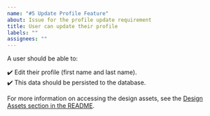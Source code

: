 ```yaml
---
name: "#5 Update Profile Feature"
about: Issue for the profile update requirement
title: User can update their profile
labels: ""
assignees: ""
---
```


A user should be able to:

:heavy_check_mark: Edit their profile (first name and last name).  
:heavy_check_mark: This data should be persisted to the database.

For more information on accessing the design assets, see the [Design Assets section in the README](https://github.com/OpenClassrooms-Student-Center/Project-10-Bank-API#design-assets).
